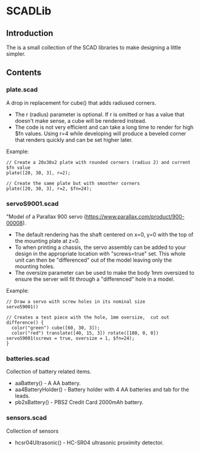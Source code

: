 # SCADLib

## Introduction
The is a small collection of the SCAD libraries to make designing a little simpler.

## Contents

### plate.scad

A drop in replacement for cube() that adds radiused corners. 
* The r (radius) parameter is optional. If r is omitted or has a value that doesn't make sense, a cube will be rendered instead.
* The code is not very efficient and can take a long time to render for high $fn values. Using r=4 while developing will produce a beveled corner that renders quickly and can be set higher later.

Example:
```
// Create a 20x30x2 plate with rounded corners (radius 2) and current $fn value
plate([20, 30, 3], r=2);

// Create the same plate but with smoother corners
plate([20, 30, 3], r=2, $fn=24);
```

### servoS9001.scad

"Model of a Parallax 900 servo (https://www.parallax.com/product/900-00008). 
* The default rendering has the shaft centered on x=0, y=0 with the top of the mounting plate at z=0.
* To when printing a chassis, the servo assembly can be added to your design in the appropriate location with "screws=true" set. This whole unit can then be "differenced" out of the model leaving only the mounting holes.
* The oversize parameter can be used to make the body 1mm oversized to ensure the server will fit through a "differenced" hole in a model.

Example:
```
// Draw a servo with screw holes in its nominal size
servo59001()

// Creates a test piece with the hole, 1mm oversize,  cut out
difference() {
  color("green") cube([60, 30, 3]);
  color("red") translate([40, 15, 3]) rotate([180, 0, 0]) servoS9001(screws = true, oversize = 1, $fn=24);
}
```

### batteries.scad

Collection of battery related items.

* aaBattery() - A AA battery.
* aa4BatteryHolder() - Battery holder with 4 AA batteries and tab for the leads.
* pb2sBattery() - PBS2 Credit Card 2000mAh battery.

### sensors.scad

Collection of sensors

* hcsr04Ultrasonic() - HC-SR04 ultrasonic proximity detector. 
